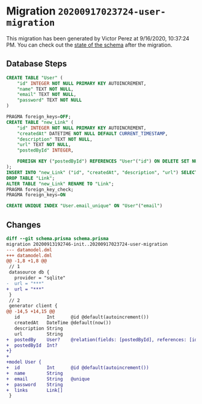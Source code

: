 # Migration `20200917023724-user-migration`

This migration has been generated by Victor Perez at 9/16/2020, 10:37:24 PM.
You can check out the [state of the schema](./schema.prisma) after the migration.

## Database Steps

```sql
CREATE TABLE "User" (
    "id" INTEGER NOT NULL PRIMARY KEY AUTOINCREMENT,
    "name" TEXT NOT NULL,
    "email" TEXT NOT NULL,
    "password" TEXT NOT NULL
)

PRAGMA foreign_keys=OFF;
CREATE TABLE "new_Link" (
    "id" INTEGER NOT NULL PRIMARY KEY AUTOINCREMENT,
    "createdAt" DATETIME NOT NULL DEFAULT CURRENT_TIMESTAMP,
    "description" TEXT NOT NULL,
    "url" TEXT NOT NULL,
    "postedById" INTEGER,

    FOREIGN KEY ("postedById") REFERENCES "User"("id") ON DELETE SET NULL ON UPDATE CASCADE
);
INSERT INTO "new_Link" ("id", "createdAt", "description", "url") SELECT "id", "createdAt", "description", "url" FROM "Link";
DROP TABLE "Link";
ALTER TABLE "new_Link" RENAME TO "Link";
PRAGMA foreign_key_check;
PRAGMA foreign_keys=ON

CREATE UNIQUE INDEX "User.email_unique" ON "User"("email")
```

## Changes

```diff
diff --git schema.prisma schema.prisma
migration 20200913192746-init..20200917023724-user-migration
--- datamodel.dml
+++ datamodel.dml
@@ -1,8 +1,8 @@
 // 1
 datasource db {
   provider = "sqlite" 
-  url = "***"
+  url = "***"
 }
 // 2
 generator client {
@@ -14,5 +14,15 @@
   id          Int      @id @default(autoincrement())
   createdAt   DateTime @default(now())
   description String
   url         String
+  postedBy    User?    @relation(fields: [postedById], references: [id])
+  postedById  Int?
+}
+
+model User {
+  id          Int      @id @default(autoincrement())
+  name        String
+  email       String   @unique
+  password    String
+  links       Link[]
 }
```


